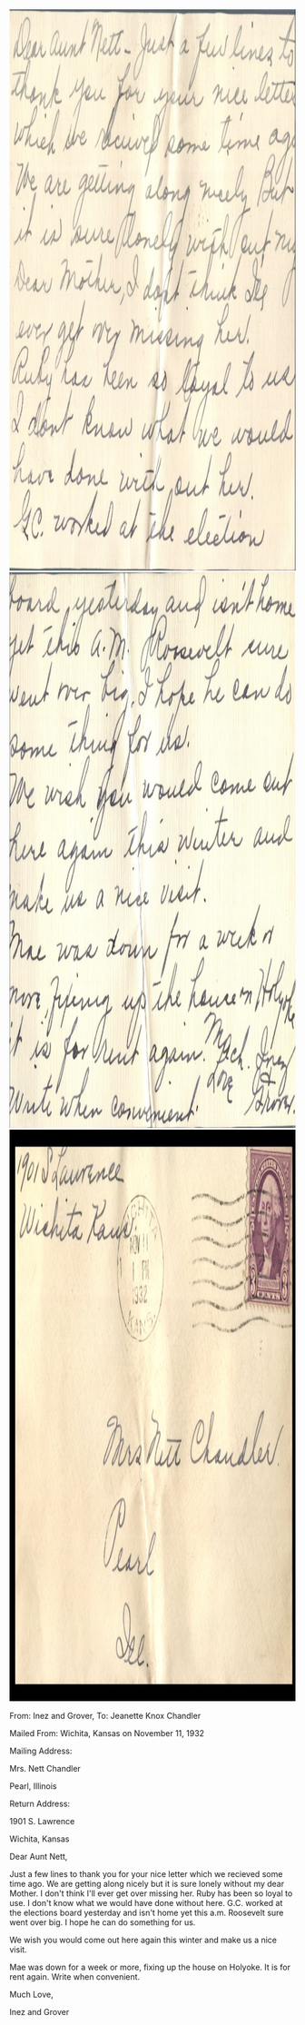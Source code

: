 <html><body><a href="/wp-content/uploads/2014/06/postcard-2014-20140602_18542817_0461.jpg"><img class="alignnone size-full wp-image-1084" src="/wp-content/uploads/2014/06/postcard-2014-20140602_18542817_0461.jpg" alt="postcard-2014-20140602_18542817_0461" width="1479" height="989"></a> <a href="/wp-content/uploads/2014/06/postcard-2014-20140602_18541401_0460.jpg"><img class="alignnone size-full wp-image-1085" src="/wp-content/uploads/2014/06/postcard-2014-20140602_18541401_0460.jpg" alt="postcard-2014-20140602_18541401_0460" width="1448" height="979"></a><a href="/wp-content/uploads/1932/11/postcard-2014-20140602_19134945_0471.jpg"><img class="alignnone size-full wp-image-1096" src="/wp-content/uploads/1932/11/postcard-2014-20140602_19134945_0471.jpg" alt="postcard-2014-20140602_19134945_0471" width="1529" height="1007"></a>



From: Inez and Grover, To: Jeanette Knox Chandler

Mailed From: Wichita, Kansas on November 11, 1932



Mailing Address:

Mrs. Nett Chandler

Pearl, Illinois



Return Address:

1901 S. Lawrence

Wichita, Kansas



Dear Aunt Nett,

Just a few lines to thank you for your nice letter which we recieved some time ago. We are getting along nicely but it is sure lonely without my dear Mother. I don't think I'll ever get over missing her. Ruby has been so loyal to use. I don't know what we would have done without here. G.C. worked at the elections board yesterday and isn't home yet this a.m. Roosevelt sure went over big. I hope he can do something for us.

We wish you would come out here again this winter and make us a nice visit.

Mae was down for a week or more, fixing up the house on Holyoke. It is for rent again. Write when convenient.

Much Love,

Inez and Grover</body></html>